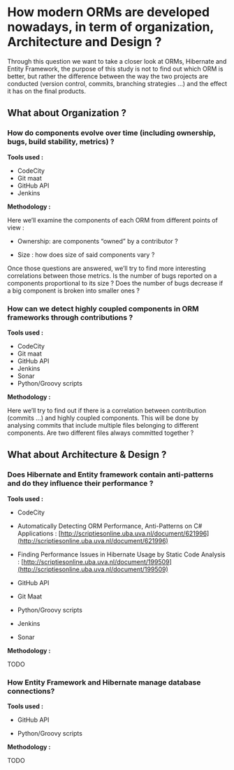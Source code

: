 # **How modern ORMs are developed nowadays, in term of organization, Architecture and Design ?**

Through this question we want to take a closer look at ORMs, Hibernate and Entity Framework, the purpose of this study is not to find out which ORM is better, but rather the difference between the way the two projects are conducted \(version control, commits, branching strategies …\) and the effect it has on the final products.

## What about Organization ?

### How do components evolve over time \(including ownership, bugs, build stability, metrics\) ?

**Tools used :**

* CodeCity
* Git maat
* GitHub API
* Jenkins

**Methodology :**

Here we’ll examine the components of each ORM from different points of view :

* Ownership: are components “owned” by a contributor ?

* Size : how does size of said components vary ?


Once those questions are answered, we’ll try to find more interesting correlations between those metrics. Is the number of bugs reported on a components proportional to its size ? Does the number of bugs decrease if a big component is broken into smaller ones ?

### How can we detect highly coupled components in ORM frameworks through contributions ?

**Tools used :**

* CodeCity
* Git maat
* GitHub API
* Jenkins
* Sonar
* Python/Groovy scripts

**Methodology :**

Here we’ll try to find out if there is a correlation between contribution \(commits …\) and highly coupled components. This will be done by analysing commits that include multiple files belonging to different components. Are two different files always committed together ?

## What about **Architecture & Design ?**

### D**oes Hibernate and Entity framework contain anti-patterns and do they influence their performance ?**

**Tools used :**

* CodeCity

* Automatically Detecting ORM Performance, Anti-Patterns on C\# Applications : [http://scriptiesonline.uba.uva.nl/document/621996](http://scriptiesonline.uba.uva.nl/document/621996)

* Finding Performance Issues in Hibernate Usage by Static Code Analysis : [http://scriptiesonline.uba.uva.nl/document/199509](http://scriptiesonline.uba.uva.nl/document/199509)

* GitHub API

* Git Maat

* Python/Groovy scripts

* Jenkins


* Sonar

**Methodology :**

TODO

### **How Entity Framework and Hibernate manage database connections?**

**Tools used :**

* GitHub API

* Python/Groovy scripts


**Methodology :**

TODO

## 

## 



